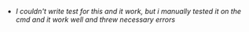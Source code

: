 * *I couldn't write test for this and it work, but i manually tested it on the cmd and it work well and threw necessary errors*